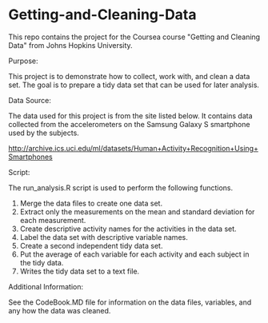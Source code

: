 Getting-and-Cleaning-Data
=========================

This repo contains the project for the Coursea course "Getting and Cleaning Data" from Johns Hopkins University.

Purpose:

This project is to demonstrate how to collect, work with, and clean a data set. The goal is to prepare a tidy data
set that can be used for later analysis.

Data Source:

The data used for this project is from the site listed below.  It contains data collected from the accelerometers
on the Samsung Galaxy S smartphone used by the subjects.

http://archive.ics.uci.edu/ml/datasets/Human+Activity+Recognition+Using+Smartphones

Script:

The run_analysis.R script is used to perform the following functions. 

1. Merge the data files to create one data set.
2. Extract only the measurements on the mean and standard deviation for each measurement. 
3. Create descriptive activity names for the activities in the data set.
4. Label the data set with descriptive variable names. 
5. Create a second independent tidy data set.
6. Put the average of each variable for each activity and each subject in the tidy data.
7. Writes the tidy data set to a text file.

Additional Information:

See the CodeBook.MD file for information on the data files, variables, and any how the data was cleaned.
